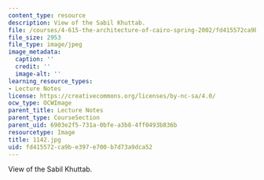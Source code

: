 ```yaml
---
content_type: resource
description: View of the Sabil Khuttab.
file: /courses/4-615-the-architecture-of-cairo-spring-2002/fd415572ca9be397e700b7d73a9dca52_1142.jpg
file_size: 2953
file_type: image/jpeg
image_metadata:
  caption: ''
  credit: ''
  image-alt: ''
learning_resource_types:
- Lecture Notes
license: https://creativecommons.org/licenses/by-nc-sa/4.0/
ocw_type: OCWImage
parent_title: Lecture Notes
parent_type: CourseSection
parent_uid: 6903e2f5-731a-0bfe-a3b8-4ff0493b836b
resourcetype: Image
title: 1142.jpg
uid: fd415572-ca9b-e397-e700-b7d73a9dca52
---
```

View of the Sabil Khuttab.
